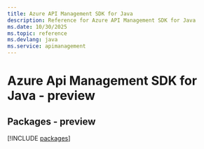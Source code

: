 ```yaml
---
title: Azure API Management SDK for Java
description: Reference for Azure API Management SDK for Java
ms.date: 10/30/2025
ms.topic: reference
ms.devlang: java
ms.service: apimanagement
---
```

# Azure Api Management SDK for Java - preview
## Packages - preview
[!INCLUDE [packages](api-management-index.md)]